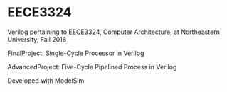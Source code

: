 # EECE3324
Verilog pertaining to EECE3324, Computer Architecture, at Northeastern University, Fall 2016

FinalProject: Single-Cycle Processor in Verilog

AdvancedProject: Five-Cycle Pipelined Process in Verilog

Developed with ModelSim
